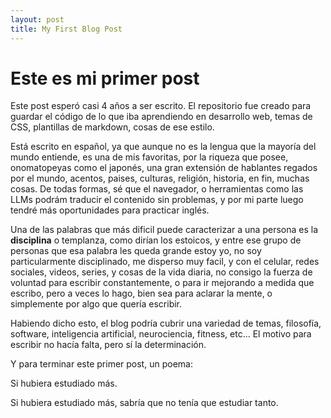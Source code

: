 ```yaml
---
layout: post
title: My First Blog Post
---
```


# Este es mi primer post

Este post esperó casi 4 años a ser escrito. El repositorio fue creado para guardar el código de lo que iba aprendiendo en desarrollo web, temas de CSS, plantillas de markdown, cosas de ese estilo. 

Está escrito en español, ya que aunque no es la lengua que la mayoría del mundo entiende, es una de mis favoritas, por la riqueza que posee, onomatopeyas como el japonés, una gran extensión de hablantes regados por el mundo, acentos, paises, culturas, religión, historia, en fin, muchas cosas. De todas formas, sé que el navegador, o herramientas como las LLMs podrám traducir el contenido sin problemas, y por mi parte luego tendré más oportunidades para practicar inglés.

Una de las palabras que más dificil puede caracterizar a una persona es la **disciplina** o templanza, como dirían los estoicos, y entre ese grupo de personas que esa palabra les queda grande estoy yo, no soy particularmente disciplinado, me disperso muy facil, y con el celular, redes sociales, videos, series, y cosas de la vida diaria, no consigo la fuerza de voluntad para escribir constantemente, o para ir mejorando a medida que escribo, pero a veces lo hago, bien sea para aclarar la mente, o simplemente por algo que quería escribir.

Habiendo dicho esto, el blog podría cubrir una variedad de temas, filosofía, software, inteligencia artificial, neurociencia, fitness, etc... El motivo para escribir no hacía falta, pero sí la determinación.

Y para terminar este primer post, un poema:

Si hubiera estudiado más.

Si hubiera estudiado más, sabría que no tenía que estudiar tanto.
